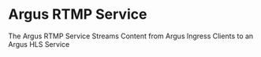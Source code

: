 # Argus RTMP Service

The Argus RTMP Service Streams Content from Argus Ingress Clients to an Argus HLS Service